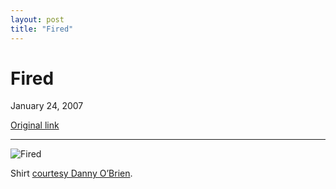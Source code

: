 ```yaml
---
layout: post
title: "Fired"
---
```

Fired
=====

January 24, 2007

[Original link](http://www.aaronsw.com/weblog/fired)

* * * * *

![Fired](image1_fired)

Shirt [courtesy Danny O’Brien](http://www.spesh.com/danny/wireduk/).

[image1_fired]: image1_fired.jpg